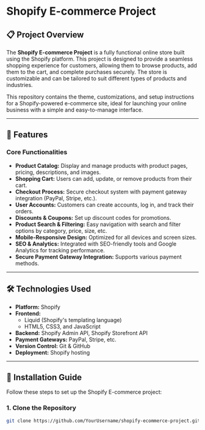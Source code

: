 # Shopify E-commerce Project

## 📋 Project Overview

The **Shopify E-commerce Project** is a fully functional online store built using the Shopify platform. This project is designed to provide a seamless shopping experience for customers, allowing them to browse products, add them to the cart, and complete purchases securely. The store is customizable and can be tailored to suit different types of products and industries.

This repository contains the theme, customizations, and setup instructions for a Shopify-powered e-commerce site, ideal for launching your online business with a simple and easy-to-manage interface.

---

## 🌟 Features

### **Core Functionalities**
- **Product Catalog:** Display and manage products with product pages, pricing, descriptions, and images.
- **Shopping Cart:** Users can add, update, or remove products from their cart.
- **Checkout Process:** Secure checkout system with payment gateway integration (PayPal, Stripe, etc.).
- **User Accounts:** Customers can create accounts, log in, and track their orders.
- **Discounts & Coupons:** Set up discount codes for promotions.
- **Product Search & Filtering:** Easy navigation with search and filter options by category, price, size, etc.
- **Mobile-Responsive Design:** Optimized for all devices and screen sizes.
- **SEO & Analytics:** Integrated with SEO-friendly tools and Google Analytics for tracking performance.
- **Secure Payment Gateway Integration:** Supports various payment methods.

---

## 🛠️ Technologies Used

- **Platform:** Shopify
- **Frontend:**
  - Liquid (Shopify's templating language)
  - HTML5, CSS3, and JavaScript
- **Backend:** Shopify Admin API, Shopify Storefront API
- **Payment Gateways:** PayPal, Stripe, etc.
- **Version Control:** Git & GitHub
- **Deployment:** Shopify hosting

---

## 🚀 Installation Guide

Follow these steps to set up the Shopify E-commerce project:

### **1. Clone the Repository**
```bash
git clone https://github.com/YourUsername/shopify-ecommerce-project.git
